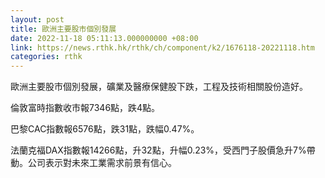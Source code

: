 ```yaml
---
layout: post
title: 歐洲主要股市個別發展
date: 2022-11-18 05:11:13.000000000 +08:00
link: https://news.rthk.hk/rthk/ch/component/k2/1676118-20221118.htm
categories: rthk
---
```


歐洲主要股市個別發展，礦業及醫療保健股下跌，工程及技術相關股份造好。

倫敦富時指數收市報7346點，跌4點。

巴黎CAC指數報6576點，跌31點，跌幅0.47%。

法蘭克福DAX指數報14266點，升32點，升幅0.23%，受西門子股價急升7%帶動。公司表示對未來工業需求前景有信心。
